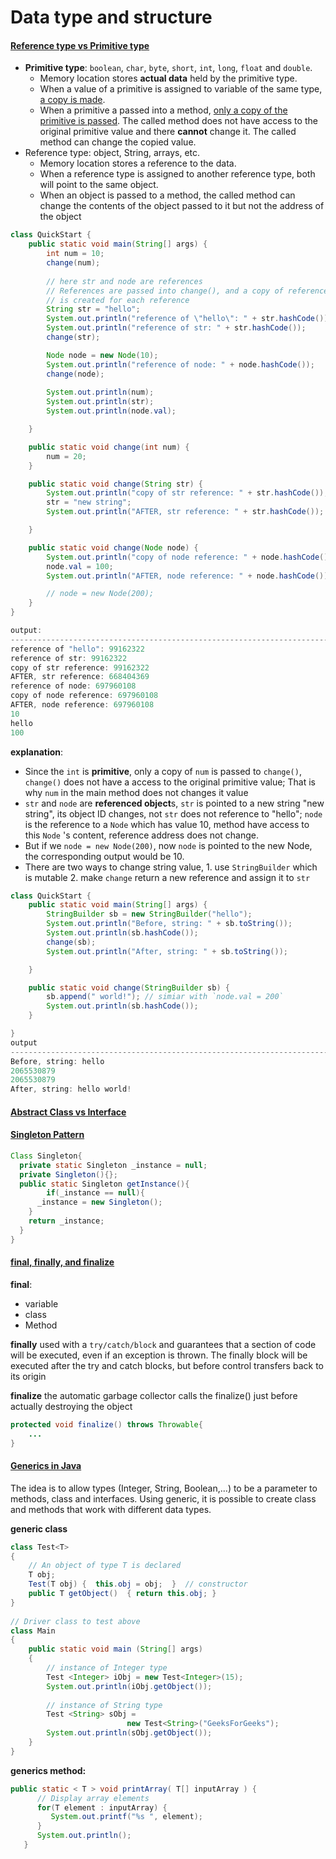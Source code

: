 # Data type and structure

#### <u>Reference type vs Primitive type</u>

+ **Primitive type**: `boolean`, `char`, `byte`, `short`, `int`, `long`, `float` and `double`. 
  + Memory location stores **actual data** held by the primitive type. 
  + When  a value of a primitive is assigned to variable of the same type, <u>a copy is made</u>. 
  + When a primitive a passed into a method, <u>only a copy of the primitive is passed</u>. The called method does not have access to the original primitive value and there **cannot** change it. The called method can change the copied value.
+ Reference type: object, String, arrays, etc. 
  + Memory location stores a reference to the data. 
  + When a reference type is assigned to another reference type, both will point to the same object.
  + When an object is passed to a method, the called method can change the contents of the object passed to it but not the address of the object

```java
class QuickStart {
    public static void main(String[] args) {
        int num = 10;
        change(num);
        
        // here str and node are references
		// References are passed into change(), and a copy of reference
        // is created for each reference
        String str = "hello";
        System.out.println("reference of \"hello\": " + str.hashCode());
        System.out.println("reference of str: " + str.hashCode());
        change(str);

        Node node = new Node(10);
        System.out.println("reference of node: " + node.hashCode());
 		change(node);
        
        System.out.println(num);
        System.out.println(str);
        System.out.println(node.val);

    }

    public static void change(int num) {
        num = 20;
    }

    public static void change(String str) {
        System.out.println("copy of str reference: " + str.hashCode());
        str = "new string"; 
        System.out.println("AFTER, str reference: " + str.hashCode());

    }

    public static void change(Node node) {
        System.out.println("copy of node reference: " + node.hashCode());
        node.val = 100;
        System.out.println("AFTER, node reference: " + node.hashCode());

        // node = new Node(200);
    }
}

output:
-----------------------------------------------------------------------------------------
reference of "hello": 99162322
reference of str: 99162322
copy of str reference: 99162322
AFTER, str reference: 668404369
reference of node: 697960108
copy of node reference: 697960108
AFTER, node reference: 697960108
10
hello
100
```

**explanation**:

+ Since the `int` is **primitive**, only a copy of `num` is passed to `change()`, `change()` does not have a access to the original primitive value; That is why `num` in the main method does not changes it value
+ `str` and `node` are **referenced object**s, `str` is pointed to a new string "new string", its object ID changes, not `str` does not reference to "hello"; `node` is the reference to a `Node` which has value 10, method have access to this `Node` 's  content, reference address does not change.
+ But if we `node = new Node(200)`, now `node` is pointed to the new Node, the corresponding output would be 10.
+ There are two ways to change string value, 1. use `StringBuilder` which is mutable 2. make `change` return a new reference and assign it to `str`

```java
class QuickStart {
    public static void main(String[] args) {
        StringBuilder sb = new StringBuilder("hello");
        System.out.println("Before, string: " + sb.toString());
        System.out.println(sb.hashCode());
        change(sb);
        System.out.println("After, string: " + sb.toString());

    }

    public static void change(StringBuilder sb) {
        sb.append(" world!"); // simiar with `node.val = 200` 
        System.out.println(sb.hashCode());
    }

}
output
-----------------------------------------------------------------------------------------
Before, string: hello
2065530879
2065530879
After, string: hello world!

```

#### <u>Abstract Class vs Interface</u>





#### <u>Singleton Pattern</u>

```java
Class Singleton{
  private static Singleton _instance = null;
  private Singleton(){};
  public static Singleton getInstance(){
		if(_instance == null){
      _instance = new Singleton();
    }
    return _instance;
  }
}
```



#### <u>final, finally, and finalize</u>

**final**:

+ variable
+ class
+ Method

**finally** used with a `try/catch/block` and guarantees that a section of code will be executed, even if an exception is thrown. The finally block will be executed after the try and catch blocks, but before control transfers back to its origin

**finalize** the automatic garbage collector calls the finalize()  just before actually destroying the object

```java
protected void finalize() throws Throwable{
	...
}
```



#### <u>Generics in Java</u>	

The idea is to allow types (Integer, String, Boolean,...) to be a parameter to methods, class and interfaces. Using generic, it is possible to create class and methods that work with different data types.

**generic class**

```java
class Test<T> 
{ 
    // An object of type T is declared 
    T obj; 
    Test(T obj) {  this.obj = obj;  }  // constructor 
    public T getObject()  { return this.obj; } 
} 
   
// Driver class to test above 
class Main 
{ 
    public static void main (String[] args) 
    { 
        // instance of Integer type 
        Test <Integer> iObj = new Test<Integer>(15); 
        System.out.println(iObj.getObject()); 
   
        // instance of String type 
        Test <String> sObj = 
                          new Test<String>("GeeksForGeeks"); 
        System.out.println(sObj.getObject()); 
    } 
}
```

**generics method:**

```java
public static < T > void printArray( T[] inputArray ) {
      // Display array elements
      for(T element : inputArray) {
         System.out.printf("%s ", element);
      }
      System.out.println();
   }

```

